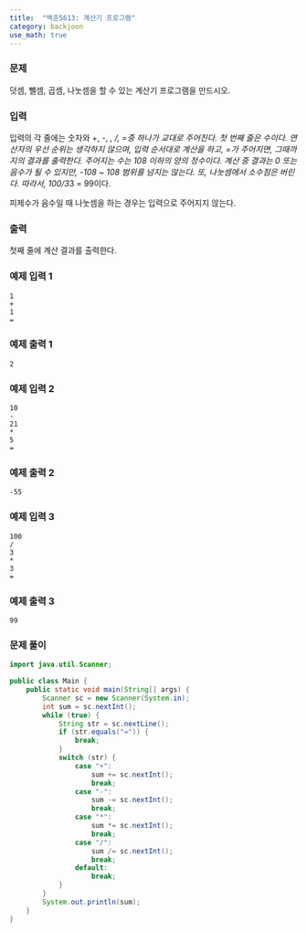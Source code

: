 ```yaml
---
title:  "백준5613: 계산기 프로그램"
category: backjoon
use_math: true
---
```




### 문제

덧셈, 뺄셈, 곱셈, 나눗셈을 할 수 있는 계산기 프로그램을 만드시오.

### 입력

입력의 각 줄에는 숫자와 +, -, *, /, =중 하나가 교대로 주어진다. 첫 번째 줄은 수이다. 연산자의 우선 순위는 생각하지 않으며, 입력 순서대로 계산을 하고, =가 주어지면, 그때까지의 결과를 출력한다. 주어지는 수는 108 이하의 양의 정수이다. 계산 중 결과는 0 또는 음수가 될 수 있지만, -108 ~ 108 범위를 넘지는 않는다. 또, 나눗셈에서 소수점은 버린다. 따라서, 100/3*3 = 99이다.

피제수가 음수일 때 나눗셈을 하는 경우는 입력으로 주어지지 않는다.

### 출력

첫째 줄에 계산 결과를 출력한다.

### 예제 입력 1

```
1
+
1
=
```

### 예제 출력 1

```
2
```

### 예제 입력 2

```
10
-
21
*
5
=
```

### 예제 출력 2

```
-55
```

### 예제 입력 3

```
100
/
3
*
3
=
```

### 예제 출력 3

```
99
```



### 문제 풀이

```java
import java.util.Scanner;

public class Main {
    public static void main(String[] args) {
        Scanner sc = new Scanner(System.in);
        int sum = sc.nextInt();
        while (true) {
            String str = sc.nextLine();
            if (str.equals("=")) {
                break;
            }
            switch (str) {
                case "+":
                    sum += sc.nextInt();
                    break;
                case "-":
                    sum -= sc.nextInt();
                    break;
                case "*":
                    sum *= sc.nextInt();
                    break;
                case "/":
                    sum /= sc.nextInt();
                    break;
                default:
                    break;
            }
        }
        System.out.println(sum);
    }
}
```

